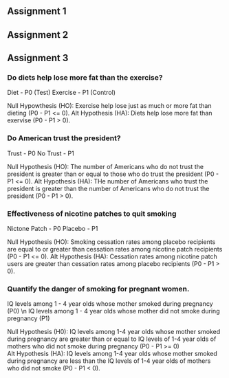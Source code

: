 ## Assignment 1

## Assignment 2

## Assignment 3

### Do diets help lose more fat than the exercise?

Diet - P0  (Test) 
Exercise - P1 (Control)

Null Hypowthesis (HO): Exercise help lose just as much or more fat than dieting (P0 - P1 <= 0).
Alt Hypothesis (HA): Diets help lose more fat than exervise (P0 - P1 > 0).

### Do American trust the president?

Trust - P0 
No Trust - P1

Null Hypothesis (HO): The number of Americans who do not trust the president is greater than or equal to those who do trust the president (P0 - P1 <= 0).
Alt Hypothesis (HA):  THe number of Americans who trust the president is greater than the number of Americans who do not trust the president (P0 - P1 > 0).

### Effectiveness of nicotine patches to quit smoking

Nictone Patch - P0 
Placebo - P1

Null Hypothesis (HO): Smoking cessation rates among placebo recipients are equal to or greater than cessation rates among nicotine patch recipients (P0 - P1 <= 0).
Alt Hypothesis (HA): Cessation rates among nicotine patch users are greater than cessation rates among placebo recipients (P0 - P1 > 0).

### Quantify the danger of smoking for pregnant women.

IQ levels among 1 - 4 year olds whose mother smoked during pregnancy (P0) \n
IQ levels among 1 - 4 year olds whose mother did not smoke during pregnancy (P1)

Null Hypothesis (H0): IQ levels among 1-4 year olds whose mother smoked during pregnancy are greater than or equal to IQ levels of 1-4 year olds of mothers who did not smoke during pregnancy (P0 - P1 >= 0)  
Alt Hypothesis (HA): IQ levels among 1-4 year olds whose mother smoked during pregnancy are less than the IQ levels of 1-4 year olds of mothers who did not smoke (P0 - P1 < 0).


